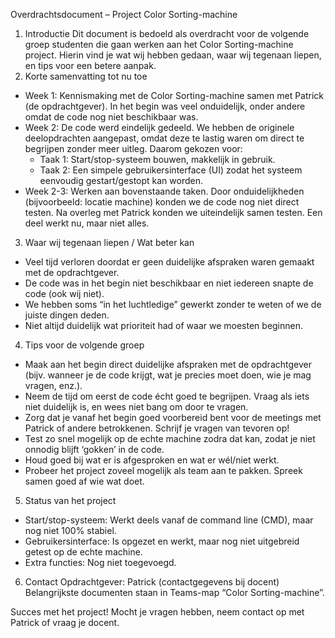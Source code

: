 Overdrachtsdocument – Project Color Sorting-machine
1. Introductie
Dit document is bedoeld als overdracht voor de volgende groep studenten die gaan werken aan het Color Sorting-machine project. Hierin vind je wat wij hebben gedaan, waar wij tegenaan liepen, en tips voor een betere aanpak.
2. Korte samenvatting tot nu toe
- Week 1: Kennismaking met de Color Sorting-machine samen met Patrick (de opdrachtgever). In het begin was veel onduidelijk, onder andere omdat de code nog niet beschikbaar was.
- Week 2: De code werd eindelijk gedeeld. We hebben de originele deelopdrachten aangepast, omdat deze te lastig waren om direct te begrijpen zonder meer uitleg. Daarom gekozen voor:
    - Taak 1: Start/stop-systeem bouwen, makkelijk in gebruik.
    - Taak 2: Een simpele gebruikersinterface (UI) zodat het systeem eenvoudig gestart/gestopt kan worden.
- Week 2-3: Werken aan bovenstaande taken. Door onduidelijkheden (bijvoorbeeld: locatie machine) konden we de code nog niet direct testen. Na overleg met Patrick konden we uiteindelijk samen testen. Een deel werkt nu, maar niet alles.
3. Waar wij tegenaan liepen / Wat beter kan
- Veel tijd verloren doordat er geen duidelijke afspraken waren gemaakt met de opdrachtgever.
- De code was in het begin niet beschikbaar en niet iedereen snapte de code (ook wij niet).
- We hebben soms “in het luchtledige” gewerkt zonder te weten of we de juiste dingen deden.
- Niet altijd duidelijk wat prioriteit had of waar we moesten beginnen.
4. Tips voor de volgende groep
- Maak aan het begin direct duidelijke afspraken met de opdrachtgever (bijv. wanneer je de code krijgt, wat je precies moet doen, wie je mag vragen, enz.).
- Neem de tijd om eerst de code écht goed te begrijpen. Vraag als iets niet duidelijk is, en wees niet bang om door te vragen.
- Zorg dat je vanaf het begin goed voorbereid bent voor de meetings met Patrick of andere betrokkenen. Schrijf je vragen van tevoren op!
- Test zo snel mogelijk op de echte machine zodra dat kan, zodat je niet onnodig blijft ‘gokken’ in de code.
- Houd goed bij wat er is afgesproken en wat er wél/niet werkt.
- Probeer het project zoveel mogelijk als team aan te pakken. Spreek samen goed af wie wat doet.
5. Status van het project
- Start/stop-systeem: Werkt deels vanaf de command line (CMD), maar nog niet 100% stabiel.
- Gebruikersinterface: Is opgezet en werkt, maar nog niet uitgebreid getest op de echte machine.
- Extra functies: Nog niet toegevoegd.
6. Contact
Opdrachtgever: Patrick (contactgegevens bij docent)
Belangrijkste documenten staan in Teams-map “Color Sorting-machine”.

Succes met het project! Mocht je vragen hebben, neem contact op met Patrick of vraag je docent.

